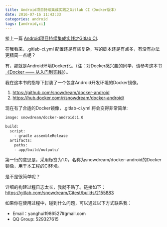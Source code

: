 ```yaml
---
title: Android项目持续集成实践之Gitlab CI（Docker版本）
date: 2016-07-16 11:43:33
categories: android
tags: [android,ci]
---
```


接上一篇 [Android项目持续集成实践之Gitlab CI](https://snowdream.github.io/blog/2016/07/02/android-ci-gitlab/).

在我看来，.gitlab-ci.yml 配置还是有些复杂，写的脚本还是有点多，有没有办法更精简一点呢？

有，那就是Android环境Docker化。（注：对Docker感兴趣的同学，请参考这本书[《Docker —— 从入门到实践》](https://yeasy.gitbooks.io/docker_practice/content/)）。

我在这本书的指导下封装了一个包含Android开发环境的Docker镜像。
1. https://github.com/snowdream/docker-android
1. https://hub.docker.com/r/snowdream/docker-android/

现在有了合适的Docker镜像，.gitlab-ci.yml 将会变得非常简单:
```bash
image: snowdream/docker-android:1.0

build:
  script:
    - gradle assembleRelease
  artifacts:
    paths:
    - app/build/outputs/
```
第一行的意思是，采用标签为1.0，名称为snowdream/docker-android的Docker镜像，用于本工程的CI环境。

是不是很简单呢？

详细的构建过程日志太长，我就不贴了。链接如下：
https://gitlab.com/snowdream/Citest/builds/2155883

如果你在使用过程中，碰到什么问题，可以通过以下方式联系我：
* Email：yanghui1986527#gmail.com
* QQ Group: 529327615 
